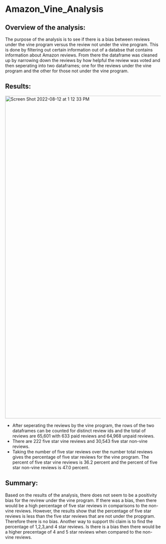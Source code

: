 # Amazon_Vine_Analysis

## Overview of the analysis: 
The purpose of the analysis is to see if there is a bias between reviews under the vine program versus the review not under the vine program. This is done by filtering out certain information out of a databse that contains information about Amazon reviews. From there the dataframe was cleaned up by narrowing down the reviews by how helpful the review was voted and then seperating into two dataframes; one for the reviews under the vine program and the other for those not under the vine program. 

## Results: 
<img width="1042" alt="Screen Shot 2022-08-12 at 1 12 33 PM" src="https://user-images.githubusercontent.com/102255823/184410638-48586d72-0536-42fa-ab36-200024f9f390.png">

- After seperating the reviews by the vine program, the rows of the two dataframes can be counted for distinct review ids and the total of reviews are 65,601 with 633 paid reviews and 64,968 unpaid reviews. 
- There are 222 five star vine reviews and 30,543 five star non-vine reviews. 
- Taking the number of five star reviews over the number total reviews gives the percentage of five star reviews for the vine program. The percent of five star vine reviews is 36.2 percent and the percent of five star non-vine reviews is 47.0 percent. 

## Summary: 
Based on the results of the analysis, there does not seem to be a positivity bias for the revirew under the vine program. If there was a bias, then there would be a high percentage of five star reviews in comparisons to the non-vine reviews. However, the results show that the percentage of five star reviews is less than the five star reviews that are not under the propgram. Therefore there is no bias. Another way to support thi claim is to find the percentage of 1,2,3,and 4 star reviews. Is there is a bias then there would be a higher precentage of 4 and 5 star reviews when compared to the non-vine reviews. 
